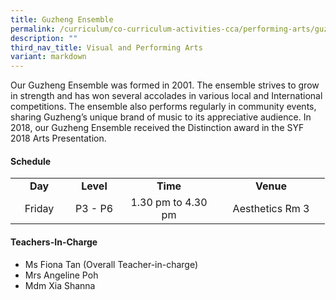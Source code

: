 ```yaml
---
title: Guzheng Ensemble
permalink: /curriculum/co-curriculum-activities-cca/performing-arts/guzheng-ensemble/
description: ""
third_nav_title: Visual and Performing Arts
variant: markdown
---
```

<p>Our Guzheng Ensemble was formed in 2001. The ensemble strives to grow in strength and has won several accolades in various local and International competitions. The ensemble also performs regularly in community events, sharing Guzheng’s unique brand of music to its appreciative audience. In 2018, our Guzheng Ensemble received the Distinction award in the SYF 2018 Arts Presentation.</p>
<h4><strong>Schedule</strong></h4>
<table>
<tbody>
<tr>
<td style="text-align: center;" width="76"><strong>Day</strong></td>
<td style="text-align: center;" width="68"><strong>Level</strong></td>
<td style="text-align: center;" width="139"><strong>Time</strong></td>
<td style="text-align: center;" width="156"><strong>Venue</strong></td>
</tr>

<tr>
<td style="text-align: center;" width="76">Friday</td>
<td style="text-align: center;" width="68">P3 - P6</td>
<td style="text-align: center;" width="139">1.30 pm to 4.30 pm</td>
<td style="text-align: center;" width="156">Aesthetics Rm 3</td>
</tr>
</tbody>
</table>
<h4><strong>Teachers-In-Charge</strong></h4>
<ul>
<li>Ms Fiona Tan (Overall Teacher-in-charge)</li>
<li>Mrs Angeline Poh</li>
<li>Mdm Xia Shanna</li>
</ul>
